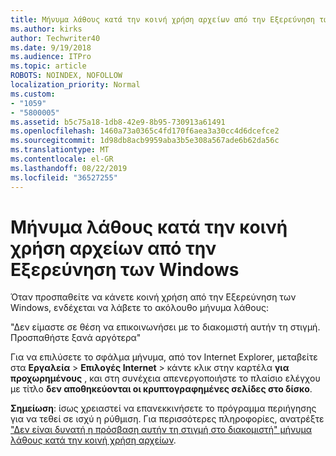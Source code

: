 ```yaml
---
title: Μήνυμα λάθους κατά την κοινή χρήση αρχείων από την Εξερεύνηση των Windows
ms.author: kirks
author: Techwriter40
ms.date: 9/19/2018
ms.audience: ITPro
ms.topic: article
ROBOTS: NOINDEX, NOFOLLOW
localization_priority: Normal
ms.custom:
- "1059"
- "5800005"
ms.assetid: b5c75a18-1db8-42e9-8b95-730913a61491
ms.openlocfilehash: 1460a73a0365c4fd170f6aea3a30cc4d6dcefce2
ms.sourcegitcommit: 1d98db8acb9959aba3b5e308a567ade6b62da56c
ms.translationtype: MT
ms.contentlocale: el-GR
ms.lasthandoff: 08/22/2019
ms.locfileid: "36527255"
---
```

# <a name="error-message-when-sharing-files-from-windows-explorer"></a>Μήνυμα λάθους κατά την κοινή χρήση αρχείων από την Εξερεύνηση των Windows

Όταν προσπαθείτε να κάνετε κοινή χρήση από την Εξερεύνηση των Windows, ενδέχεται να λάβετε το ακόλουθο μήνυμα λάθους:
  
"Δεν είμαστε σε θέση να επικοινωνήσει με το διακομιστή αυτήν τη στιγμή. Προσπαθήστε ξανά αργότερα"
  
Για να επιλύσετε το σφάλμα μήνυμα, από τον Internet Explorer, μεταβείτε στα **Εργαλεία** \> **Επιλογές Internet** \> κάντε κλικ στην καρτέλα **για προχωρημένους** , και στη συνέχεια απενεργοποιήστε το πλαίσιο ελέγχου με τίτλο **δεν αποθηκεύονται οι κρυπτογραφημένες σελίδες στο δίσκο**.
  
 **Σημείωση**: ίσως χρειαστεί να επανεκκινήσετε το πρόγραμμα περιήγησης για να τεθεί σε ισχύ η ρύθμιση. Για περισσότερες πληροφορίες, ανατρέξτε ["Δεν είναι δυνατή η πρόσβαση αυτήν τη στιγμή στο διακομιστή" μήνυμα λάθους κατά την κοινή χρήση αρχείων](https://go.microsoft.com/fwlink/?linkid=2022914).
  